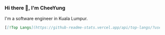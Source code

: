 ### Hi there 👋, I'm CheeYung

I'm a software engineer in Kuala Lumpur.

```md
[[!Top Langs](https://github-readme-stats.vercel.app/api/top-langs/?username=pehcy&hide=shell,html,css,vim,emacs,Roff,Dockerfile,Makefile%20lisp,go&layout=compact&langs_count=12)](https://github.com/anuraghazra/github-readme-stats)
```

<!--
**pehcy/pehcy** is a ✨ _special_ ✨ repository because its `README.md` (this file) appears on your GitHub profile.

Here are some ideas to get you started:

- 🔭 I’m currently working on ...
- 🌱 I’m currently learning ...
- 👯 I’m looking to collaborate on ...
- 🤔 I’m looking for help with ...
- 💬 Ask me about ...
- 📫 How to reach me: ...
- 😄 Pronouns: ...
- ⚡ Fun fact: ...
-->
